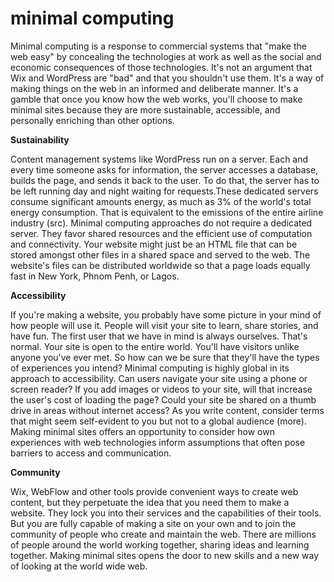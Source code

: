 # minimal computing 

Minimal computing is a response to commercial systems that "make the web easy" by concealing the technologies at work as well as the social and economic consequences of those technologies. It's not an argument that Wix and WordPress are "bad" and that you shouldn't use them. It's a way of making things on the web in an informed and deliberate manner. It's a gamble that once you know how the web works, you'll choose to make minimal sites because they are more sustainable, accessible, and personally enriching than other options.

__Sustainability__

Content management systems like WordPress run on a server. Each and every time someone asks for information, the server accesses a database, builds the page, and sends it back to the user. To do that, the server has to be left running day and night waiting for requests.These dedicated servers consume significant amounts energy, as much as 3% of the world's total energy consumption. That is equivalent to the emissions of the entire airline industry (src). Minimal computing approaches do not require a dedicated server. They favor shared resources and the efficient use of computation and connectivity. Your website might just be an HTML file that can be stored amongst other files in a shared space and served to the web. The website's files can be distributed worldwide so that a page loads equally fast in New York, Phnom Penh, or Lagos.  

__Accessibility__

If you're making a website, you probably have some picture in your mind of how people will use it. People will visit your site to learn, share stories, and have fun. The first user that we have in mind is always ourselves. That's normal. Your site is open to the entire world. You'll have visitors unlike anyone you've ever met. So how can we be sure that they'll have the types of experiences you intend? Minimal computing is highly global in its approach to accessibility. Can users navigate your site using a phone or screen reader? If you add images or videos to your site, will that increase the user's cost of loading the page? Could your site be shared on a thumb drive in areas without internet access? As you write content, consider terms that might seem self-evident to you but not to a global audience (more). Making minimal sites offers an opportunity to consider how own experiences with web technologies inform assumptions that often pose barriers to access and communication.  

__Community__

Wix, WebFlow and other tools provide convenient ways to create web content, but they perpetuate the idea that you need them to make a website. They lock you into their services and the capabilities of their tools. But you are fully capable of making a site on your own and to join the community of people who create and maintain the web. There are millions of people around the world working together, sharing ideas and learning together. Making minimal sites opens the door to new skills and a new way of looking at the world wide web.
